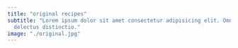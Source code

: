 ```yaml
---
title: "original recipes"
subtitle: "Lorem ipsum dolor sit amet consectetur adipisicing elit. Omnis
  delectus distinctio."
image: "./original.jpg"
---
```

